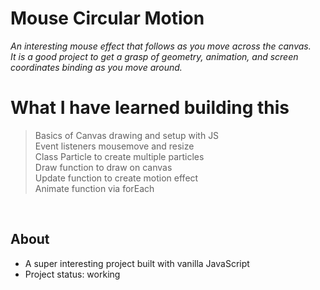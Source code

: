 # Mouse Circular Motion
*An interesting mouse effect that follows as you move across the canvas.*  
*It is a good project to get a grasp of geometry, animation, and screen coordinates binding as you move around.*  

# What I have learned building this  

> Basics of Canvas drawing and setup with JS  
> Event listeners mousemove and resize     
> Class Particle to create multiple particles   
> Draw function to draw on canvas  
> Update function to create motion effect    
> Animate function via forEach    
 

&nbsp;
&nbsp; 
&nbsp;
 
 
## About

* A super interesting project built with vanilla JavaScript
* Project status: working
